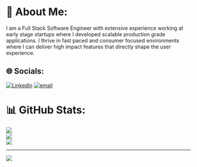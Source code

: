 # 💫 About Me:
I am a Full Stack Software Engineer with extensive experience working at early stage startups where I developed scalable production grade applications. I thrive in fast paced and consumer focused environments where I can deliver high impact features that directly shape the user experience. 


## 🌐 Socials:
[![LinkedIn](https://img.shields.io/badge/LinkedIn-%230077B5.svg?logo=linkedin&logoColor=white)](https://linkedin.com/in/furqanabid1) [![email](https://img.shields.io/badge/Email-D14836?logo=gmail&logoColor=white)](mailto:furqan.abid01@gmail.com) 


# 📊 GitHub Stats:
![](https://github-readme-stats.vercel.app/api?username=Furqan2001&theme=dark&hide_border=false&include_all_commits=true&count_private=true)<br/>
![](https://nirzak-streak-stats.vercel.app/?user=Furqan2001&theme=dark&hide_border=false)<br/>
![](https://github-readme-stats.vercel.app/api/top-langs/?username=Furqan2001&theme=dark&hide_border=false&include_all_commits=true&count_private=true&layout=compact)

---
[![](https://visitcount.itsvg.in/api?id=Furqan2001&icon=0&color=0)](https://visitcount.itsvg.in)

<!-- Proudly created with GPRM ( https://gprm.itsvg.in ) -->
